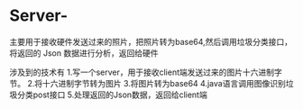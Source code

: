 # Server-
主要用于接收硬件发送过来的照片，把照片转为base64,然后调用垃圾分类接口，将返回的 Json 数据进行分析，返回给硬件

涉及到的技术有
1.写一个server，用于接收client端发送过来的图片十六进制字节。
2.将十六进制字节转为图片
3.将图片转为base64
4.java语言调用图像识别垃圾分类post接口
5.处理返回的Json数据，返回给client端
            
